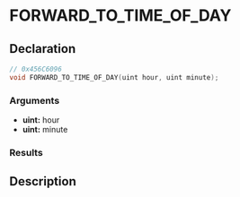 # FORWARD_TO_TIME_OF_DAY

## Declaration
```cpp
// 0x456C6096
void FORWARD_TO_TIME_OF_DAY(uint hour, uint minute);
```

### Arguments
- **uint:** hour
- **uint:** minute

### Results

## Description
